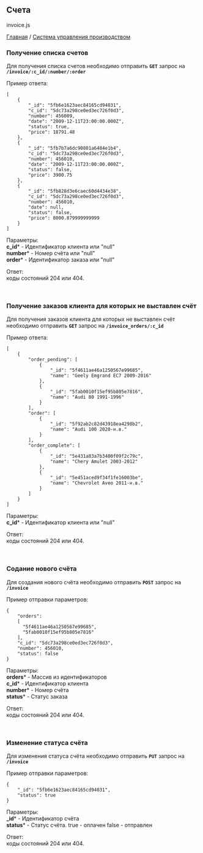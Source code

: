 ## Счета
invoice.js

[Главная](README.md)  /  [Система управления производством](production.md)

### Получение списка счетов

Для получения списка счетов необходимо отправить **`GET`** запрос на **`/invoice/:c_id/:number/:order`**<br>

Пример ответа:<br>
```
[
    {
        "_id": "5fb6e1623aec84165cd94031",
        "c_id": "5dc73a298ce0ed3ec726f0d3",
        "number": 456009,
        "date": "2009-12-11T23:00:00.000Z",
        "status": true,
        "price": 18791.48
    },
    {
        "_id": "5fb7b7a6dc90801a6484e1b4",
        "c_id": "5dc73a298ce0ed3ec726f0d3",
        "number": 456010,
        "date": "2009-12-11T23:00:00.000Z",
        "status": false,
        "price": 3900.75
    },
    {
        "_id": "5fb828d3e6caec60d4434e38",
        "c_id": "5dc73a298ce0ed3ec726f0d3",
        "number": 456010,
        "date": null,
        "status": false,
        "price": 8000.879999999999
    }
]
```

Параметры:<br>
**c_id*** - Идентификатор клиента или "null"<br>
**number*** - Номер счёта или "null"<br>
**order*** - Идентификатор заказа или "null"<br>

Ответ:<br> коды состояний 204 или 404.

<br>

### Получение заказов клиента для которых не выставлен счёт

Для получения заказов клиента для которых не выставлен счёт необходимо отправить **`GET`** запрос на **`/invoice_orders/:c_id`**<br>

Пример ответа:<br>
```
[
    {
        "order_pending": [
            {
                "_id": "5f4611ae46a1250567e99685",
                "name": "Geely Emgrand EC7 2009-2016"
            },
            {
                "_id": "5fab0010f15ef95b805e7816",
                "name": "Audi 80 1991-1996"
            }
        ],
        "order": [
            {
                "_id": "5f92ab2c82d43918ea4298b2",
                "name": "Audi 100 2020-н.в."
            }
        ],
        "order_complete": [
            {
                "_id": "5e431a83a7b3400f09f2c79c",
                "name": "Chery Amulet 2003-2012"
            },
            {
                "_id": "5e451aced9f34f1fe16003be",
                "name": "Chevrolet Aveo 2011-н.в."
            }
        ]
    }
]
```

Параметры:<br>
**c_id*** - Идентификатор клиента или "null"<br>

Ответ:<br> коды состояний 204 или 404.

<br>

### Содание нового cчёта

Для создания нового счёта необходимо отправить **`POST`** запрос на **`/invoice`**<br>

Пример отправки параметров:<br>
```
{
    "orders": 
    [
      "5f4611ae46a1250567e99685",
      "5fab0010f15ef95b805e7816"
    ],
    "c_id": "5dc73a298ce0ed3ec726f0d3",
    "number": 456010,
    "status": false
}
```

Параметры:<br>
**orders*** - Массив из идентификаторов<br>
**c_id*** - Идентификатор клиента<br>
**number*** - Номер счёта<br>
**status*** - Статус заказа<br>

Ответ:<br> коды состояний 204 или 404.

<br>


###  Изменение статуса счёта

Для изменения статуса счёта необходимо отправить **`PUT`** запрос на **`/invoice`**<br>

Пример отправки параметров:<br>
```
{
    "_id": "5fb6e1623aec84165cd94031",
    "status": true
}
```

Параметры:<br>
**_id*** - Идентификатор счёта<br>
**status*** - Статус счёта. true - оплачен  false - отправлен<br>

Ответ:<br> коды состояний 204 или 404.

<br>
